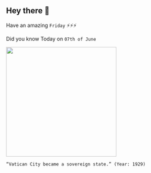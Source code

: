 ## Hey there 👋
Have an amazing `Friday` ⚡⚡⚡

Did you know Today on `07th of June`
 
 [<img src="https://carpediemrome.com/wp-content/uploads/2019/12/vatican-aerial-2048x1357.jpg" width="300" />](https://en.wikipedia.org/wiki/Vatican_City#:~:text=7%20June%201929) 
 ```
“Vatican City became a sovereign state.” (Year: 1929)
```
